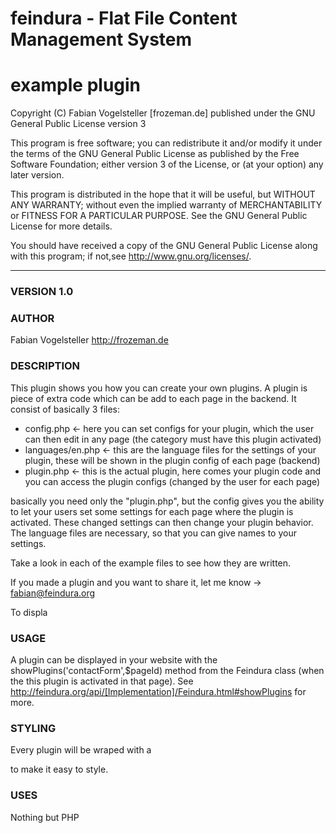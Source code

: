 feindura - Flat File Content Management System
==============================================
example plugin
==============================================
Copyright (C) Fabian Vogelsteller [frozeman.de]
published under the GNU General Public License version 3

This program is free software;
you can redistribute it and/or modify it under the terms of the GNU General Public License as published by
the Free Software Foundation; either version 3 of the License, or (at your option) any later version.

This program is distributed in the hope that it will be useful, but WITHOUT ANY WARRANTY;
without even the implied warranty of MERCHANTABILITY or FITNESS FOR A PARTICULAR PURPOSE.
See the GNU General Public License for more details.

You should have received a copy of the GNU General Public License along with this program;
if not,see <http://www.gnu.org/licenses/>.
_____________________________________________

### VERSION 1.0

### AUTHOR
Fabian Vogelsteller <http://frozeman.de>


### DESCRIPTION
This plugin shows you how you can create your own plugins.
A plugin is piece of extra code which can be add to each page in the backend.
It consist of basically 3 files:

- config.php          <- here you can set configs for your plugin, which the user can then edit in any page (the category must have this plugin activated)
- languages/en.php    <- this are the language files for the settings of your plugin, these will be shown in the plugin config of each page (backend)
- plugin.php          <- this is the actual plugin, here comes your plugin code and you can access the plugin configs (changed by the user for each page)

basically you need only the "plugin.php", but the config gives you the ability to let your users set some settings for each page where the plugin is activated. These changed settings can then change your plugin behavior.
The language files are necessary, so that you can give names to your settings.

Take a look in each of the example files to see how they are written.

If you made a plugin and you want to share it, let me know -> fabian@feindura.org

To displa

### USAGE
A plugin can be displayed in your website with the showPlugins('contactForm',$pageId) method from the Feindura class (when the this plugin is activated in that page). See http://feindura.org/api/[Implementation]/Feindura.html#showPlugins for more.

### STYLING
Every plugin will be wraped with a <div class="feinduraPlugins feinduraPlugin_<pluginName>" id="feinduraPlugin_<pluginName>_<currentPageID>"> to make it easy to style. 

### USES
Nothing but PHP
